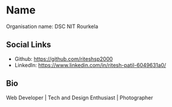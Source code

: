 # Name
Organisation name: DSC NIT Rourkela


## Social Links
- Github: https://github.com/riteshsp2000
- LinkedIn: https://www.linkedin.com/in/ritesh-patil-6049631a0/

## Bio
Web Developer | Tech and Design Enthusiast | Photographer